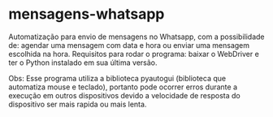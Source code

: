 # mensagens-whatsapp
Automatização para envio de mensagens no Whatsapp, com a possibilidade de: agendar uma mensagem com data e hora ou enviar uma mensagem escolhida na hora. Requisitos para rodar o programa: baixar o WebDriver e ter o Python instalado em sua última versão.

Obs: Esse programa utiliza a biblioteca pyautogui (biblioteca que automatiza mouse e teclado), portanto pode ocorrer erros durante a execução em outros dispositivos devido a velocidade de resposta do dispositivo ser mais rapida ou mais lenta.
